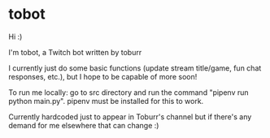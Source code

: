 # tobot
Hi :)

I'm tobot, a Twitch bot written by toburr

I currently just do some basic functions (update stream title/game, fun chat responses, etc.), but I hope to be capable of more soon!

To run me locally: go to src directory and run the command "pipenv run python main.py". pipenv must be installed for this to work.

Currently hardcoded just to appear in Toburr's channel but if there's any demand for me elsewhere that can change :)
